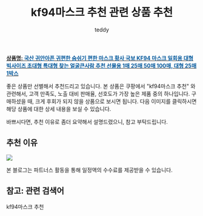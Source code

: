 ﻿---
layout: post
title:  "kf94마스크 추천 관련 상품 추천"
author: teddy
categories: [ 생활/건강 ]
tags: [kf94마스크 추천]
image: https://static.coupangcdn.com/image/vendor_inventory/4811/46be169c7b30180e99936bcb7b88afbdee82e26f4d0cb9aca8b474f8f422.jpg 
description: "쿠팡에서 kf94마스크 추천 관련 상품으로 가장 고객 선호도가 높은 제품 중 하나입니다."
---

<a href="https://link.coupang.com/re/AFFSDP?lptag=AF5385349&pageKey=2144375912&itemId=3641164989&vendorItemId=74946646412&traceid=V0-153-5ac16fb621cadbd7"><b>상품명: <font color='#01579B'>국산 귀안아픈 귀편한 숨쉬기 편한 마스크 황사 국보 KF94 마스크 일회용 대형 빅사이즈 초대형 특대형 찾는 얼굴큰사람 추천 선물용 1매 25매 50매 100매, 대형 25매 1박스</font></b></a>

좋은 상품만 선별해서 추천드리고 있습니다.
본 상품은 쿠팡에서 "kf94마스크 추천" 와 관련해서, 고객 만족도, 노출 대비 판매율, 선호도가 가장 높은 제품 중의 하나입니다.
구매하셨을 때, 크게 후회가 되지 않을 상품으로 보시면 됩니다. 
다음 이미지를 클릭하시면 해당 상품에 대한 상세 내용을 보실 수 있습니다.

바쁘시다면, 추천 이유로 좀더 요약해서 설명드렸으니, 참고 부탁드립니다.

## 추천 이유 

<a href="https://link.coupang.com/re/AFFSDP?lptag=AF5385349&pageKey=2144375912&itemId=3641164989&vendorItemId=74946646412&traceid=V0-153-5ac16fb621cadbd7"><img src="https://thumbnail7.coupangcdn.com/thumbnails/remote/q89/image/vendor_inventory/d6cf/f4670bd578588f25d795aa4e6d314a52f2726b0edf1f564f4f437b9293c4.jpg"></a> 

본 블로그는 파트너스 활동을 통해 일정액의 수수료를 제공받을 수 있습니다.

## 참고: 관련 검색어    
kf94마스크 추천